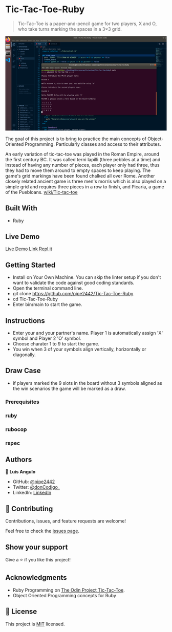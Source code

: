 # Tic-Tac-Toe-Ruby


> Tic-Tac-Toe is a paper-and-pencil game for two players, X and O, who take turns marking the spaces in a 3×3 grid.

![](lib/TIC%20TAC%20TOE%20SCREEN.PNG)

The goal of this project is to bring to practice the main concepts of Object-Oriented Programming. Particularly classes and access to their attributes.

An early variation of tic-tac-toe was played in the Roman Empire, around the first century BC. It was called terni lapilli (three pebbles at a time) and instead of having any number of pieces, each player only had three, thus they had to move them around to empty spaces to keep playing. The game's grid markings have been found chalked all over Rome. Another closely related ancient game is three men's morris which is also played on a simple grid and requires three pieces in a row to finish, and Picaria, a game of the Puebloans. [wiki/Tic-tac-toe](https://en.wikipedia.org/wiki/Tic-tac-toe)

## Built With

- Ruby

## Live Demo

[Live Demo Link Repl.it](https://repl.it/@pipe2442/TIC-TAC-TOE#main.rb)


## Getting Started

- Install on Your Own Machine. You can skip the linter setup if you don't want to validate the code against good coding standards.
- Open the terminal command line.
- git clone https://github.com/pipe2442/Tic-Tac-Toe-Ruby
- cd Tic-Tac-Toe-Ruby
- Enter bin/main to start the game.

## Instructions
- Enter your and your partner's name. Player 1 is automatically assign 'X' symbol and Player 2 'O' symbol.
- Choose charater 1 to 9 to start the game.
- You win when 3 of your symbols align vertically, horizontally or diagonally.

## Draw Case
- if players marked the 9 slots in the board without 3 symbols aligned as the win scenarios the game will be marked as a draw.


### Prerequisites

### ruby

### rubocop

### rspec


## Authors

👤 **Luis Angulo**

- GitHub: [@pipe2442](https://https://github.com/pipe2442)
- Twitter: [@donCodigo_](https://twitter.com/donCodigo_)
- LinkedIn: [LinkedIn](https://www.linkedin.com/in/pipe2442/)

## 🤝 Contributing

Contributions, issues, and feature requests are welcome!

Feel free to check the [issues page](https://github.com/pipe2442/Tic-Tac-Toe-Ruby/issues).

## Show your support

Give a ⭐️ if you like this project!

## Acknowledgments

- Ruby Programming on [The Odin Project Tic-Tac-Toe](https://www.theodinproject.com/courses/ruby-programming/lessons/tic-tac-toe).
- Object Oriented Programming concepts for Ruby

## 📝 License

This project is [MIT](lic.url) licensed.
